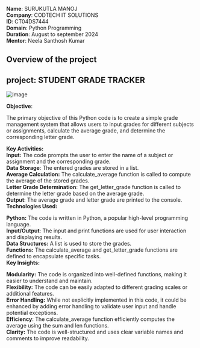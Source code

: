 **Name**: SURUKUTLA MANOJ      
**Company**: CODTECH IT SOLUTIONS     
**ID**: CT04DS7444     
**Domain**: Python Programming     
**Duration**: August to september 2024     
**Mentor**: Neela Santhosh Kumar       
## Overview of the project
## project: STUDENT GRADE TRACKER
![image](https://github.com/user-attachments/assets/a036478a-a45d-406d-b5f9-701053c4bbc3)

**Objective**:         

The primary objective of this Python code is to create a simple grade management system that allows users to input grades for different subjects or assignments, calculate the average grade, and determine the corresponding letter grade.

**Key Activities:**        
**Input:** The code prompts the user to enter the name of a subject or assignment and the corresponding grade.       
**Data Storage**: The entered grades are stored in a list.       
**Average Calculation:** The calculate_average function is called to compute the average of the stored grades.       
**Letter Grade Determination**: The get_letter_grade function is called to determine the letter grade based on the average grade.      
**Output**: The average grade and letter grade are printed to the console.         
**Technologies Used:**         

**Python:** The code is written in Python, a popular high-level programming language.    
**Input/Output**: The input and print functions are used for user interaction and displaying results.       
**Data Structures:** A list is used to store the grades.      
**Functions:** The calculate_average and get_letter_grade functions are defined to encapsulate specific tasks.      
**Key Insights:**   
 
**Modularity:** The code is organized into well-defined functions, making it easier to understand and maintain.     
**Flexibility:** The code can be easily adapted to different grading scales or additional features.      
**Error Handling:** While not explicitly implemented in this code, it could be enhanced by adding error handling to validate user input and handle potential exceptions.      
**Efficiency**: The calculate_average function efficiently computes the average using the sum and len functions.   
**Clarity:** The code is well-structured and uses clear variable names and comments to improve readability.            




